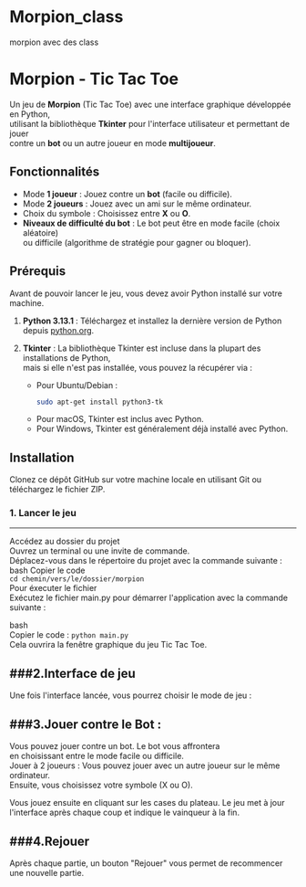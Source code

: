 # Morpion_class
morpion avec des class
# Morpion - Tic Tac Toe

Un jeu de **Morpion** (Tic Tac Toe) avec une interface graphique développée en Python,   
utilisant la bibliothèque **Tkinter** pour l'interface utilisateur et permettant de jouer   
contre un **bot** ou un autre joueur en mode **multijoueur**.  

## Fonctionnalités

- Mode **1 joueur** : Jouez contre un **bot** (facile ou difficile).  
- Mode **2 joueurs** : Jouez avec un ami sur le même ordinateur.  
- Choix du symbole : Choisissez entre **X** ou **O**.  
- **Niveaux de difficulté du bot** : Le bot peut être en mode facile (choix aléatoire)  
  ou difficile (algorithme de stratégie pour gagner ou bloquer).  

## Prérequis

Avant de pouvoir lancer le jeu, vous devez avoir Python installé sur votre machine.  

1. **Python 3.13.1** : Téléchargez et installez la dernière version de Python depuis [python.org](https://www.python.org/downloads/).  
2. **Tkinter** : La bibliothèque Tkinter est incluse dans la plupart des installations de Python,  
   mais si elle n'est pas installée, vous pouvez la récupérer via :

   - Pour Ubuntu/Debian :  
     ```bash  
     sudo apt-get install python3-tk  
     ```
   - Pour macOS, Tkinter est inclus avec Python.  
   - Pour Windows, Tkinter est généralement déjà installé avec Python.  

## Installation  

Clonez ce dépôt GitHub sur votre machine locale en utilisant Git ou téléchargez le fichier ZIP.  

### 1. Lancer le jeu
----------------------
 
Accédez au dossier du projet  
Ouvrez un terminal ou une invite de commande.  
Déplacez-vous dans le répertoire du projet avec la commande suivante :  
bash
Copier le code  
````cd chemin/vers/le/dossier/morpion````  
Pour éxecuter le fichier  
Exécutez le fichier main.py pour démarrer l'application avec la commande suivante :  

bash  
Copier le code : ````python main.py````  
Cela ouvrira la fenêtre graphique du jeu Tic Tac Toe.  

###2.Interface de jeu  
----------------------

Une fois l'interface lancée, vous pourrez choisir le mode de jeu :  

###3.Jouer contre le Bot :  
------------------------

Vous pouvez jouer contre un bot. Le bot vous affrontera   
en choisissant entre le mode facile ou difficile.  
Jouer à 2 joueurs : Vous pouvez jouer avec un autre joueur sur le même ordinateur.  
Ensuite, vous choisissez votre symbole (X ou O).  

Vous jouez ensuite en cliquant sur les cases du plateau. Le jeu met à jour   
l'interface après chaque coup et indique le vainqueur à la fin.  

###4.Rejouer 
----------------------

Après chaque partie, un bouton "Rejouer" vous permet de recommencer une nouvelle partie.


